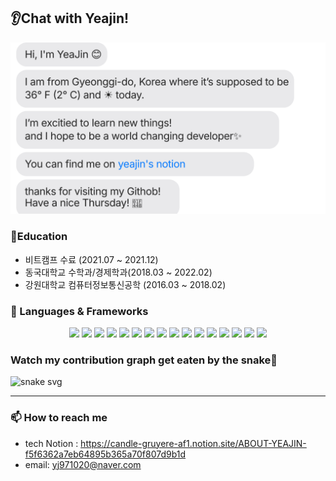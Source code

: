 
<!--
**yj971020/yj971020** is a ✨ _special_ ✨ repository because its `README.md` (this file) appears on your GitHub profile.

Here are some ideas to get you started:

- 🔭 I’m currently working on ...
- 🌱 I’m currently learning ...
- 👯 I’m looking to collaborate on ...
- 🤔 I’m looking for help with ...
- 💬 Ask me about ...
- 📫 How to reach me: ...
- 😄 Pronouns: ...
- ⚡ Fun fact: ...
-->
## 👂Chat with Yeajin!
![chat_svg](https://github.com/yj971020/yj971020/blob/master/chat.svg)
### 📓Education
* 비트캠프 수료 (2021.07 ~ 2021.12)
* 동국대학교 수학과/경제학과(2018.03 ~ 2022.02)
* 강원대학교 컴퓨터정보통신공학 (2016.03 ~ 2018.02)

### 🔭 Languages & Frameworks
<div align="center">
<img src="https://img.shields.io/badge/java-FF6666?style=for-the-badge&logo=java&logoColor=white"/></a> 
<img src="https://img.shields.io/badge/javascript-FFB266?style=for-the-badge&logo=javascript&logoColor=white"/></a> 
<img src="https://img.shields.io/badge/css-FFFF66?style=for-the-badge&logo=css&logoColor=white"/></a>
<img src="https://img.shields.io/badge/Springboot-66FF66?style=for-the-badge&logo=Spring&logoColor=white">
<img src="https://img.shields.io/badge/Spring-6DB33F?style=for-the-badge&logo=Spring&logoColor=white">
<img src="https://img.shields.io/badge/mysql-4479A1?style=for-the-badge&logo=mysql&logoColor=white">
<img src="https://img.shields.io/badge/jquery-0769AD?style=for-the-badge&logo=jquery&logoColor=white">
<img src="https://img.shields.io/badge/html-E34F26?style=for-the-badge&logo=html5&logoColor=white">
<img src="https://img.shields.io/badge/bootstrap-7952B3?style=for-the-badge&logo=bootstrap&logoColor=white">
<img src="https://img.shields.io/badge/github-181717?style=for-the-badge&logo=github&logoColor=white">
<img src="https://img.shields.io/badge/aws-232F3E?style=for-the-badge&logo=aws&logoColor=white">
<img src="https://img.shields.io/badge/apache tomcat-F8DC75?style=for-the-badge&logo=apachetomcat&logoColor=white">
<img src="https://img.shields.io/badge/Ajax-red?style=for-the-badge&logo=Ajax&logoColor=white">
<img src="https://img.shields.io/badge/Jquery-pink?style=for-the-badge&logo=Jquery&logoColor=white">
<img src="https://img.shields.io/badge/Thymeleaf-green?style=for-the-badge&logo=Thymeleaf&logoColor=white">
<img src="https://img.shields.io/badge/Servlet-darkblue?style=for-the-badge&logo=Servlet&logoColor=white">
</div>


<!--
### algorithm❤
<img src="http://mazassumnida.wtf/api/v2/generate_badge?boj=yj971020"></div>
-->
<!--
| <a href="https://github.com/anuraghazra/github-readme-stats"><img align="center" src="https://github-readme-stats.vercel.app/api?username=yj971020&show_icons=true&include_all_commits=true&theme=buefy&hide_border=true" alt="Yeajin's github stats" /></a> | <a href="https://github.com/yj971020/github-readme-stats"><img align="center" src="https://github-readme-stats.vercel.app/api/top-langs/?username=yj971020&layout=compact&theme=buefy&hide_border=true" /></a> |
| ------------- | ------------- |
-->
  

### Watch my contribution graph get eaten by the snake🐍
![snake svg](https://github.com/yj971020/yj971020/blob/output/github-contribution-grid-snake.svg)

---------
### 📫 How to reach me
- tech Notion : https://candle-gruyere-af1.notion.site/ABOUT-YEAJIN-f5f6362a7eb64895b365a70f807d9b1d
- email: yj971020@naver.com

